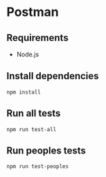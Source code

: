 # Postman

## Requirements
* Node.js

## Install dependencies
`npm install`

## Run all tests
`npm run test-all`

## Run peoples tests
`npm run test-peoples`